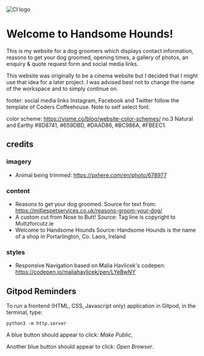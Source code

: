 ![CI logo](https://codeinstitute.s3.amazonaws.com/fullstack/ci_logo_small.png)

# Welcome to Handsome Hounds!

This is my website for a dog groomers which displays contact information, reasons to get your dog groomed, opening times, a gallery of photos, an enquiry & quote request form and social media links.  

This website was originally to be a cinema website but I decided that I might use that idea for a later project. I was advised best not to change the name of the workspace and to simply continue on. 







footer: social media links Instagram, Facebook and Twitter follow the template of Coders Coffeehouse. Note to self select font. 

color scheme: https://visme.co/blog/website-color-schemes/  no.3 Natural and Earthy #8D8741, #659DBD, #DAAD86, #BC986A, #FBEEC1. 

## credits 
### imagery 
- Animal being trimmed: https://pxhere.com/en/photo/678977

### content
- Reasons to get your dog groomed. Source for text from: https://milliespetservices.co.uk/reasons-groom-your-dog/
- A custom cut from Nose to Butt! Source: Tag line is copyright to Muttzforcutz.ie
- Welcome to Handsome Hounds Source: Handsome Hounds is the name of a shop in Portarlington, Co. Laois, Ireland

### styles
- Responsive Navigation based on Malia Havlicek's codepen: https://codepen.io/maliahavlicek/pen/LYeBwNY

## Gitpod Reminders

To run a frontend (HTML, CSS, Javascript only) application in Gitpod, in the terminal, type:

`python3 -m http.server`

A blue button should appear to click: _Make Public_,

Another blue button should appear to click: _Open Browser_.

